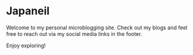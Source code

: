 # Japaneil

Welcome to my personal microblogging site. Check out my blogs and feel free to reach out via my social media links in the footer.

Enjoy exploring!
